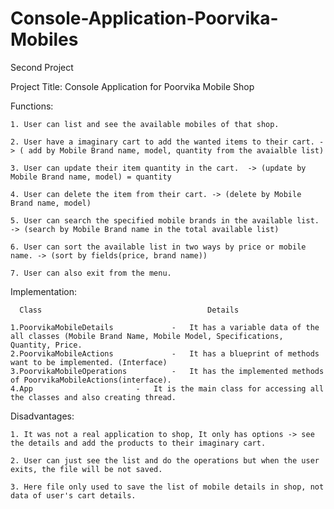 # Console-Application-Poorvika-Mobiles
Second Project

Project Title:  Console Application for Poorvika Mobile Shop

Functions:

	1. User can list and see the available mobiles of that shop.
    
	2. User have a imaginary cart to add the wanted items to their cart. -> ( add by Mobile Brand name, model, quantity from the avaialble list)
    
	3. User can update their item quantity in the cart.  -> (update by Mobile Brand name, model) = quantity
    
	4. User can delete the item from their cart. -> (delete by Mobile Brand name, model)
    
	5. User can search the specified mobile brands in the available list. -> (search by Mobile Brand name in the total available list)
    
	6. User can sort the available list in two ways by price or mobile name. -> (sort by fields(price, brand name))
    
	7. User can also exit from the menu. 
													
                                                    
Implementation:

	  Class										Details

	1.PoorvikaMobileDetails				-	It has a variable data of the all classes (Mobile Brand Name, Mobile Model, Specifications, Quantity, Price.
	2.PoorvikaMobileActions				-	It has a blueprint of methods want to be implemented. (Interface)     
	3.PoorvikaMobileOperations			-	It has the implemented methods of PoorvikaMobileActions(interface).
	4.App						-	It is the main class for accessing all the classes and also creating thread.

Disadvantages:

	1. It was not a real application to shop, It only has options -> see the details and add the products to their imaginary cart.
    
	2. User can just see the list and do the operations but when the user exits, the file will be not saved.
    
	3. Here file only used to save the list of mobile details in shop, not data of user's cart details.

